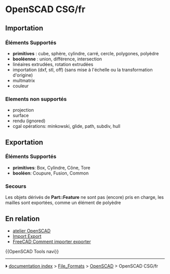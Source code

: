 # OpenSCAD CSG/fr
## Importation

### Éléments Supportés 

-   **primitives** : cube, sphère, cylindre, carré, cercle, polygones, polyèdre
-   **booléenne** : union, différence, intersection
-   linéaires extrudées, rotation extrudées
-   importation (dxf, stl, off) (sans mise à l\'échelle ou la transformation d\'origine)
-   multmatrix
-   couleur

### Elements non supportés 

-   projection
-   surface
-   rendu (ignored)
-   cgal opérations: minkowski, glide, path, subdiv, hull

## Exportation

### Éléments Supportés 

-   **primitives**: Box, Cylindre, Cône, Tore
-   **booléen**: Coupure, Fusion, Common

### Secours

Les objets dérivés de **Part::Feature** ne sont pas (encore) pris en charge, les mailles sont exportées, comme un élément de polyèdre

## En relation 

-   [atelier OpenSCAD](OpenSCAD_Workbench/fr.md)
-   [Import Export](Import_Export/fr.md)
-   [FreeCAD Comment importer exporter](FreeCAD_Howto_Import_Export/fr.md)


 {{OpenSCAD Tools navi}}



---
⏵ [documentation index](../README.md) > [File_Formats](Category_File_Formats.md) > [OpenSCAD](OpenSCAD_Workbench.md) > OpenSCAD CSG/fr
